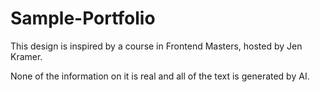 # Sample-Portfolio

This design is inspired by a course in Frontend Masters, hosted by Jen Kramer. 

None of the information on it is real and all of the text is generated by AI. 